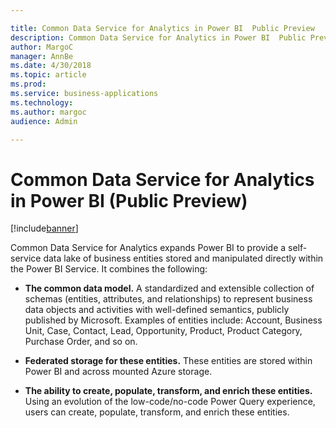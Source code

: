 ```yaml
---

title: Common Data Service for Analytics in Power BI  Public Preview 
description: Common Data Service for Analytics in Power BI  Public Preview 
author: MargoC
manager: AnnBe
ms.date: 4/30/2018
ms.topic: article
ms.prod: 
ms.service: business-applications
ms.technology: 
ms.author: margoc
audience: Admin

---
```

#  Common Data Service for Analytics in Power BI (Public Preview)




[!include[banner](../../../includes/banner.md)]

Common Data Service for Analytics expands Power BI to provide a self-service
data lake of business entities stored and manipulated directly within the Power
BI Service. It combines the following:

-   **The common data model.** A standardized and extensible collection of
    schemas (entities, attributes, and relationships) to represent business data
    objects and activities with well-defined semantics, publicly published by
    Microsoft. Examples of entities include: Account, Business Unit, Case,
    Contact, Lead, Opportunity, Product, Product Category, Purchase Order, and
    so on.

-   **Federated storage for these entities.** These entities are stored within
    Power BI and across mounted Azure storage.

-   **The ability to create, populate, transform, and enrich these entities.**
    Using an evolution of the low-code/no-code Power Query experience, users can
    create, populate, transform, and enrich these entities.
